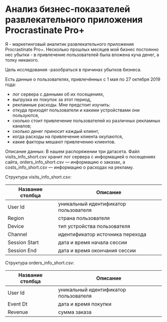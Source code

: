 # Анализ бизнес-показателей развлекательного приложения Procrastinate Pro+

Я - маркетинговый аналитик развлекательного приложения Procrastinate Pro+. Несколько прошлых месяцев мой бизнес постоянно нес убытки - в привлечение пользователей была вложена куча денег, а толку никакого.

Цель исследования -разобраться в причинах убытков бизнеса.

Есть данные о пользователях, привлечённых с 1 мая по 27 октября 2019 года:
- лог сервера с данными об их посещениях,
- выгрузка их покупок за этот период,
- рекламные расходы.
Мне предстоит изучить:
- откуда приходят пользователи и какими устройствами они пользуются,
- сколько стоит привлечение пользователей из различных рекламных каналов;
- сколько денег приносит каждый клиент,
- когда расходы на привлечение клиента окупаются,
- какие факторы мешают привлечению клиентов.

Описание данных:
В нашем распоряжении три датасета. Файл visits_info_short.csv хранит лог сервера с информацией о посещениях сайта, orders_info_short.csv — информацию о заказах, а costs_info_short.csv — информацию о расходах на рекламу.

Структура visits_info_short.csv:

| Название столбца | Описание |
| ------ | ------ |
| User Id | уникальный идентификатор пользователя |
| Region | страна пользователя |
| Device | тип устройства пользователя |
| Channel | идентификатор источника перехода |
| Session Start | дата и время начала сессии |
| Session End | дата и время окончания сессии |

Структура orders_info_short.csv:

| Название столбца | Описание |
| ------ | ------ |
| User Id | уникальный идентификатор пользователя |
| Event Dt | дата и время покупки |
| Revenue | сумма заказа |
